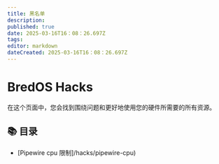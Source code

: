```yaml
---
title: 黑名单
description:
published: true
date: 2025-03-16T16：08：26.697Z
tags:
editor: markdown
dateCreated: 2025-03-16T16：08：26.697Z
---
```


# BredOS Hacks

在这个页面中，您会找到围绕问题和更好地使用您的硬件所需要的所有资源。

## 📚 目录

- [Pipewire cpu 限制]/hacks/pipewire-cpu)
